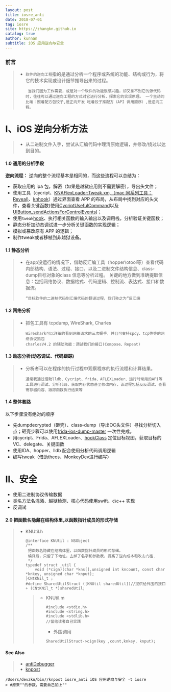 ```yaml
---
layout: post
title: iosre_anti
date: 2018-07-01
tag: iosre
site: https://zhangkn.github.io
catalog: true
author: kunnan
subtitle: iOS 应用逆向与安全
---
```




### 前言

 

> * `软件的逆向工程`指的是通过分析一个程序或系统的功能、结构或行为，将它的技术实现或设计细节推导出来的过程。
>
>   ```
>    当我们因为工作需要，或是对一个软件的功能很感兴趣，却又拿不到它的源代码时，往往可以通过逆向工程的方式对它进行分析，探索它的实现原理。 一个生动的比喻：照着配方包饺子,是正向开发 吃着饺子推配方（API 调用顺序）,是逆向工程。
>   ```
>
>   

# I、iOS 逆向分析方法

> * 从二进制文件入手，尝试从汇编代码中理清原始逻辑，并修改/绕过以达到目的。

>  

#### 1.0 通用的分析手段

**逆向流程：** 逆向的整个流程基本是相同的，而这些流程可以总结为：

- 获取应用的 ipa 包，解密（如果是越狱应用则不需要解密），导出头文件；
- 使用工具（cycript、[KNAFlexLoader:Tweak.xm,（mac 同系列工具： Reveal)](https://github.com/zhangkn/KNAFlexLoader/blob/master/Tweak.xm)、[knhook](https://github.com/zhangkn/hookClass/blob/master/hookClass/KNHookClass/KNHook.h)）通过界面查看 APP 的布局，从布局中找到对应的头文件，查看关键函数(使用[CycriptUsefulCommand](http://127.0.0.1:4000/2018/06/23/CycriptUsefulCommand/)以及[UIButton_sendActionsForControlEvents](https://kunnan.github.io/2018/06/08/UIButton_sendActionsForControlEvents/))；
- 使用`tweak`[hook](http://127.0.0.1:4000/2018/06/06/hookClass_knhook_hookClassLog/)、执行相关函数的输入输出以及调用栈，分析验证关键函数；
- 静态分析加动态调试进一步分析关键函数的实现逻辑；
- 模拟或篡改原有 APP 的逻辑；
- 制作tweak或者移植到非越狱设备。

#### 1.1 静态分析

> * 在app没运行的情况下，借助反汇编工具（hopper\otool等）查看代码内部结构、语法、过程、接口，以及二进制文件结构信息、class-dump目标对象的class 信息等分析过程。 关键的地方做到准确提取信息：包括网络协议、数据格式、代码逻辑、控制流、表达式、接口和数据流。 
>
>   ```
>   “目标软件的二进制代码到汇编代码的翻译过程，我们称之为“反汇编
>   ```
>
>   

#### 1.2 网络分析

> * 抓包工具有 tcpdump, WireShark, Charles
>
>   ```
>   Wireshark可以详细的看到网络请求的三次握手，并且可支持spdy、tcp等等的网络协议抓包
>   charlesV4.2 的辅助功能：调试我们的接口(Compose、Repeat)
>   ```
>
>   

#### 1.3  动态分析(动态调试、代码跟踪)

> * 分析者可以在程序的执行过程中观察程序的执行流程和计算结果。
>
>   ```
>   通常我通过借助lldb、Cycript、frida、AFLEXLoader、运行时常用的API等工具进行调试、分析代码，获取内存状态甚至修改内存，该过程包括反反调试、查看寄存器内容、跟踪函数执行结果等
>   ```
>
>   

#### 1.4 整体套路

 

以下步骤没有绝对的顺序

 

- 先dumpdecrypted（砸壳）、class-dump（导出OC头文件）寻找分析切入点；砸壳步骤可以使用[frida-ios-dump-master](https://zhangkn.github.io/2017/12/dumpdecrypted/#gsc.tab=0) 一次性完成。
- 用cycript、Frida、AFLEXLoader、[hookClass](https://github.com/zhangkn/hookClass/tree/master/hookClass/KNHookClass) 定位目标视图，获取目标的VC、delegate、关键函数
- 使用IDA、hopper、lldb 配合使用分析代码调用逻辑
- 编写tweak（借助theos、MonkeyDev进行编写）



# II、安全

- 使用二进制协议传输数据
- 类名方法名混淆、越狱检测、核心代码使用swift、c\c++ 实现
- 反调试



#### 2.0 把函数名隐藏在结构体里,以函数指针成员的形式存储

> * KNUtil.h
>
>   ```
>   @interface KNUtil : NSObject
>   /**
>    把函数名隐藏在结构体里，以函数指针成员的形式存储。
>    编译后，只留了下地址，去掉了名字和参数表，提高了逆向成本和攻击门槛.
>    */
>   typedef struct _util {
>       void (*cign)(char *kns[],unsigned int kncount, const char *knkey, unsigned char *knput);
>   }CNtKNil_t ;
>   #define SharedUtilStruct ([KNUtil sharedUtil])//提供给外围的接口
>   + (CNtKNil_t *)sharedUtil;
>   ```
>
>   > * KNUtil.m
>   >
>   >   ```
>   >   #include <stdio.h>
>   >   #include <string.h>
>   >   #include <stdlib.h>
>   >   //留给读者自己实践
>   >   ```
>   >
>   >   *  外围调用
>   >
>   >     ```
>   >     SharedUtilStruct->cign(key ,count,knkey, knput);
>   >     ```





#### See Also

>* [antiDebugger](https://zhangkn.github.io/2017/12/antiDebugger/)
>* [knpost](https://github.com/zhangkn/KNBin/blob/master/knpost) 
>
```
/Users/devzkn/bin//knpost iosre_anti iOS 应用逆向与安全 -t iosre
> #原来""的参数，需要自己加上""
```

